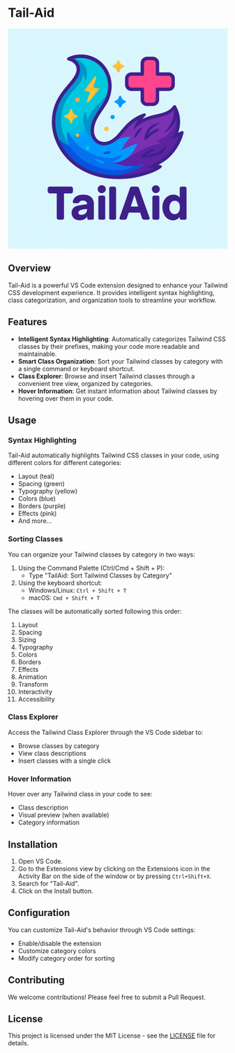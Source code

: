 # Tail-Aid

![Tail-Aid Logo](media/logo.png)

## Overview

Tail-Aid is a powerful VS Code extension designed to enhance your Tailwind CSS development experience. It provides intelligent syntax highlighting, class categorization, and organization tools to streamline your workflow.

## Features

- **Intelligent Syntax Highlighting**: Automatically categorizes Tailwind CSS classes by their prefixes, making your code more readable and maintainable.
- **Smart Class Organization**: Sort your Tailwind classes by category with a single command or keyboard shortcut.
- **Class Explorer**: Browse and insert Tailwind classes through a convenient tree view, organized by categories.
- **Hover Information**: Get instant information about Tailwind classes by hovering over them in your code.

## Usage

### Syntax Highlighting
Tail-Aid automatically highlights Tailwind CSS classes in your code, using different colors for different categories:
- Layout (teal)
- Spacing (green)
- Typography (yellow)
- Colors (blue)
- Borders (purple)
- Effects (pink)
- And more...

### Sorting Classes
You can organize your Tailwind classes by category in two ways:
1. Using the Command Palette (Ctrl/Cmd + Shift + P):
   - Type "TailAid: Sort Tailwind Classes by Category"
2. Using the keyboard shortcut:
   - Windows/Linux: `Ctrl + Shift + T`
   - macOS: `Cmd + Shift + T`

The classes will be automatically sorted following this order:
1. Layout
2. Spacing
3. Sizing
4. Typography
5. Colors
6. Borders
7. Effects
8. Animation
9. Transform
10. Interactivity
11. Accessibility

### Class Explorer
Access the Tailwind Class Explorer through the VS Code sidebar to:
- Browse classes by category
- View class descriptions
- Insert classes with a single click

### Hover Information
Hover over any Tailwind class in your code to see:
- Class description
- Visual preview (when available)
- Category information

## Installation

1. Open VS Code.
2. Go to the Extensions view by clicking on the Extensions icon in the Activity Bar on the side of the window or by pressing `Ctrl+Shift+X`.
3. Search for "Tail-Aid".
4. Click on the Install button.

## Configuration

You can customize Tail-Aid's behavior through VS Code settings:
- Enable/disable the extension
- Customize category colors
- Modify category order for sorting

## Contributing

We welcome contributions! Please feel free to submit a Pull Request.

## License

This project is licensed under the MIT License - see the [LICENSE](LICENSE) file for details. 